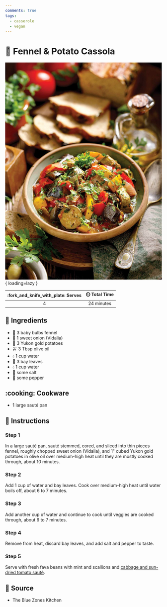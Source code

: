 ```yaml
---
comments: true
tags:
  - casserole
  - vegan
---
```

# :stew: Fennel & Potato Cassola

![Fennel and Potato Cassola](../assets/images/fennel-and-potato-cassola.jpg){ loading=lazy }

| :fork_and_knife_with_plate: Serves | :timer_clock: Total Time |
|:----------------------------------:|:-----------------------: |
| 4 | 24 minutes |

## :salt: Ingredients

- :leafy_green: 3 baby bulbs fennel
- :onion: 1 sweet onion (Vidalia)
- :potato: 3 Yukon gold potatoes
- :olive: 3 Tbsp olive oil
- :droplet: 1 cup water
- :fallen_leaf: 3 bay leaves
- :droplet: 1 cup water
- :salt: some salt
- :salt: some pepper

## :cooking: Cookware

- 1 large sauté pan

## :pencil: Instructions

### Step 1

In a large sauté pan, sauté stemmed, cored, and sliced into thin pieces fennel, roughly chopped sweet onion (Vidalia),
and 1" cubed Yukon gold potatoes in olive oil over medium-high heat until they are mostly cooked through, about 10
minutes.

### Step 2

Add 1 cup of water and bay leaves. Cook over medium-high heat until water boils off, about 6 to 7 minutes.

### Step 3

Add another cup of water and continue to cook until veggies are cooked through, about 6 to 7 minutes.

### Step 4

Remove from heat, discard bay leaves, and add salt and pepper to taste.

### Step 5

Serve with fresh fava beans with mint and scallions and [cabbage and sun-dried tomato sauté][1].

## :link: Source

- The Blue Zones Kitchen

[1]: ../main/cabbage-and-sun-dried-tomato-sauté.md
